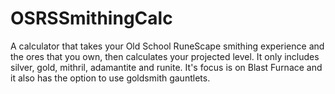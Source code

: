 # OSRSSmithingCalc
A calculator that takes your Old School RuneScape smithing experience and the ores that you own, then calculates your projected level. It only includes silver, gold, mithril, adamantite and runite. It's focus is on Blast Furnace and it also has the option to use goldsmith gauntlets.
